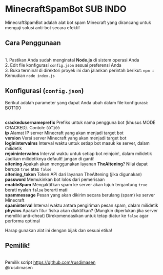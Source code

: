 # MinecraftSpamBot SUB INDO
MinecraftSpamBot adalah alat bot spam Minecraft yang dirancang untuk menguji solusi anti-bot secara efektif

## Cara Penggunaan
<br>1. Pastikan Anda sudah menginstal **Node.js** di sistem operasi Anda
<br>2. Edit file konfigurasi `config.json` sesuai preferensi Anda
<br>3. Buka terminal di direktori proyek ini dan jalankan perintah berikut: `npm i` Kemudian `node index.js`

## Konfigurasi (`config.json`)

Berikut adalah parameter yang dapat Anda ubah dalam file konfigurasi: BOT100

<br>**crackedusernameprefix**
  Prefiks untuk nama pengguna bot (khusus MODE CRACKED). Contoh: `BOT100`
<br>**ip**
  Alamat IP server Minecraft yang akan menjadi target bot
<br>**version**
  Versi server Minecraft yang akan menjadi target bot
<br>**loginintervalms**
  Interval waktu untuk setiap bot masuk ke server, dalam milidetik
<br>**rejoinintervalms**
   Interval waktu untuk setiap bot reinjoin!, dalam milidetik Jadikan milidetiknya default! jangan di ganti!
<br>**altening**
  Apakah akan menggunakan layanan **TheAltening**? Nilai dapat berupa `true` atau `false`
<br>**altening_token**
  Token API dari layanan TheAltening (jika digunakan)
<br>**password**
   Memukinkan bot lolos dari pemerisaan
<br>**enableSpam**
   Mengaktifkan spam ke server akan tujuh tergantung `true` berati nyalah `false` berarti mati
<br>**spammessage**
  Pesan yang akan dikirim secara berulang (spam) ke server Minecraft
<br>**spaminterval**
  Interval waktu antara pengiriman pesan spam, dalam milidetik
<br>**physics**
  Apakah fitur fisika akan diaktifkan? (Mungkin diperlukan jika server memiliki anti-cheat)
  Direkomendasikan untuk tetap diatur ke `false` agar performa optimal

Harap gunakan alat ini dengan bijak dan sesuai etika!

## Pemilik!
<br>Pemilik script https://github.com/rusdimasen
<br>@rusdimasen
